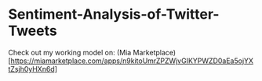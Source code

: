 # Sentiment-Analysis-of-Twitter-Tweets

Check out my working model on: (Mia Marketplace)[https://miamarketplace.com/apps/n9kitoUmrZPZWjvGIKYPWZD0aEa5ojYXtZsjh0yHXn6d]
